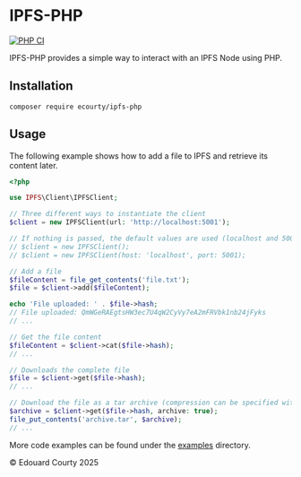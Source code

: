 # IPFS-PHP

[![PHP CI](https://github.com/EdouardCourty/ipfs-php/actions/workflows/php_ci.yml/badge.svg)](https://github.com/EdouardCourty/ipfs-php/actions/workflows/php_ci.yml)

IPFS-PHP provides a simple way to interact with an IPFS Node using PHP.

## Installation

```shell
composer require ecourty/ipfs-php
```

## Usage

The following example shows how to add a file to IPFS and retrieve its content later.  

```php
<?php

use IPFS\Client\IPFSClient;

// Three different ways to instantiate the client
$client = new IPFSClient(url: 'http://localhost:5001');

// If nothing is passed, the default values are used (localhost and 5001)
// $client = new IPFSClient();
// $client = new IPFSClient(host: 'localhost', port: 5001);

// Add a file
$fileContent = file_get_contents('file.txt');
$file = $client->add($fileContent);

echo 'File uploaded: ' . $file->hash;
// File uploaded: QmWGeRAEgtsHW3ec7U4qW2CyVy7eA2mFRVbk1nb24jFyks
// ...

// Get the file content
$fileContent = $client->cat($file->hash);
// ...

// Downloads the complete file
$file = $client->get($file->hash);
// ...

// Download the file as a tar archive (compression can be specified with the compression parameters)
$archive = $client->get($file->hash, archive: true);
file_put_contents('archive.tar', $archive);
// ...
```

More code examples can be found under the [examples](./examples) directory.

&copy; Edouard Courty 2025
